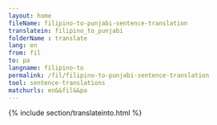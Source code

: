 ```yaml
---
layout: home
fileName: filipino-to-punjabi-sentence-translation
translatein: filipino_to_punjabi
folderName : translate
lang: en
from: fil
to: pa
langname: filipino-to
permalink: /fil/filipino-to-punjabi-sentence-translation
tool: sentence-translations
matchurls: en&&fil&&pa
---
```

{% include section/translateinto.html %}
